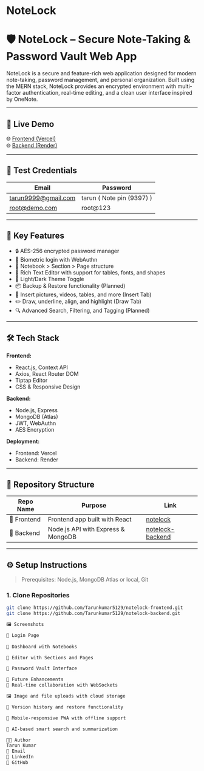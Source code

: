 # NoteLock
# 🛡️ NoteLock – Secure Note-Taking & Password Vault Web App

NoteLock is a secure and feature-rich web application designed for modern note-taking, password management, and personal organization. Built using the MERN stack, NoteLock provides an encrypted environment with multi-factor authentication, real-time editing, and a clean user interface inspired by OneNote.

---

## 🚀 Live Demo

🌐 [Frontend (Vercel)](https://notelock-frontend.vercel.app/)  
🌐 [Backend (Render)](https://notelock-backend.onrender.com)

---

## 🧪 Test Credentials

| Email               | Password   |
|---------------------|------------|
| tarun9999@gmail.com | tarun  ( Note pin (9397) ) | 
| root@demo.com       | root@123   |

---

## 🔐 Key Features

- 🔒 AES-256 encrypted password manager
- 🔐 Biometric login with WebAuthn
- 📒 Notebook > Section > Page structure
- 📝 Rich Text Editor with support for tables, fonts, and shapes
- 🎨 Light/Dark Theme Toggle
- 📦 Backup & Restore functionality (Planned)
- 📸 Insert pictures, videos, tables, and more (Insert Tab)
- ✏️ Draw, underline, align, and highlight (Draw Tab)
- 🔍 Advanced Search, Filtering, and Tagging (Planned)

---

## 🛠️ Tech Stack

**Frontend:**
- React.js, Context API
- Axios, React Router DOM
- Tiptap Editor
- CSS & Responsive Design

**Backend:**
- Node.js, Express
- MongoDB (Atlas)
- JWT, WebAuthn
- AES Encryption

**Deployment:**
- Frontend: Vercel
- Backend: Render

---

## 📂 Repository Structure

| Repo Name | Purpose | Link |
|-----------|---------|------|
| 📁 Frontend | Frontend app built with React | [notelock](https://github.com/Tarunkumar5129/notelock-frontend) |
| 📁 Backend | Node.js API with Express & MongoDB | [notelock-backend](https://github.com/Tarunkumar5129/notelock-backend) |

---

## ⚙️ Setup Instructions

> Prerequisites: Node.js, MongoDB Atlas or local, Git

### 1. Clone Repositories

```bash
git clone https://github.com/Tarunkumar5129/notelock-frontend.git
git clone https://github.com/Tarunkumar5129/notelock-backend.git

🖼️ Screenshots

🔐 Login Page
  
📒 Dashboard with Notebooks

📝 Editor with Sections and Pages

🔐 Password Vault Interface

📌 Future Enhancements
🔁 Real-time collaboration with WebSockets

🖼️ Image and file uploads with cloud storage

🔄 Version history and restore functionality

📲 Mobile-responsive PWA with offline support

🧠 AI-based smart search and summarization

👨‍💻 Author
Tarun Kumar
📧 Email
🔗 LinkedIn
🔗 GitHub
